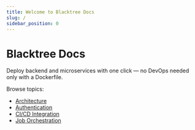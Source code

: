 ```yaml
---
title: Welcome to Blacktree Docs
slug: /
sidebar_position: 0
---
```


# Blacktree Docs

Deploy backend and microservices with one click — no DevOps needed only with a Dockerfile.

Browse topics:
- [Architecture](Architecture/overivew.md)
- [Authentication](Authentication/overview.md)
- [CI/CD Integration](CI-CD/overview.md)
- [Job Orchestration](Job-Orchestration/overview.md)

